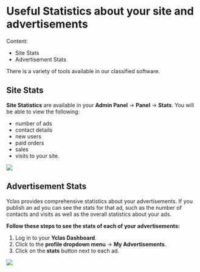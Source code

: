 # Useful Statistics about your site and advertisements
Content:
-   Site Stats
-   Advertisement Stats

There is a variety of tools available in our classified software. 

## Site Stats

**Site Statistics**  are available in your **Admin Panel** -> **Panel** -> **Stats**. You will be able to view the following: 

* number of ads
* contact details
* new users
* paid orders
* sales 
* visits to your site.

![](https://github.com/yclas/guides/blob/master/images/site-stats.png)

## Advertisement Stats

Yclas provides comprehensive statistics about your advertisements. If you publish an ad you can see the stats for that ad, such as the number of contacts and visits as well as the overall statistics about your ads.

**Follow these steps to see the stats of each of your advertisements:**

1.  Log in to your **Yclas Dashboard**.
2.  Click to the  **profile dropdown menu**  ->  **My Advertisements**.
3.  Click on the **stats** button next to each ad.

![](https://github.com/yclas/guides/blob/master/images/ad-stats.png)


